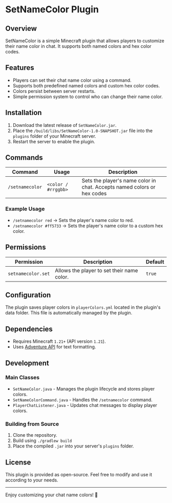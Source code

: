 # SetNameColor Plugin

## Overview

SetNameColor is a simple Minecraft plugin that allows players to customize their name color in chat. It supports both named colors and hex color codes.

## Features

- Players can set their chat name color using a command.
- Supports both predefined named colors and custom hex color codes.
- Colors persist between server restarts.
- Simple permission system to control who can change their name color.

## Installation

1. Download the latest release of `SetNameColor.jar`.
2. Place the `/build/libs/SetNameColor-1.0-SNAPSHOT.jar` file into the `plugins` folder of your Minecraft server.
3. Restart the server to enable the plugin.

## Commands

| Command         | Usage               | Description                                                             |
|-----------------|---------------------|-------------------------------------------------------------------------|
| `/setnamecolor` | `<color / #rrggbb>` | Sets the player's name color in chat. Accepts named colors or hex codes |

### Example Usage

- `/setnamecolor red` → Sets the player's name color to red.
- `/setnamecolor #ff5733` → Sets the player's name color to a custom hex color.

## Permissions

| Permission         | Description                                | Default |
|--------------------|--------------------------------------------|---------|
| `setnamecolor.set` | Allows the player to set their name color. | `true`  |

## Configuration

The plugin saves player colors in `playerColors.yml` located in the plugin's data folder. This file is automatically managed by the plugin.

## Dependencies

- Requires Minecraft `1.21+` (API version `1.21`).
- Uses [Adventure API](https://docs.adventure.kyori.net) for text formatting.

## Development

### Main Classes

- `SetNameColor.java` - Manages the plugin lifecycle and stores player colors.
- `SetNameColorCommand.java` - Handles the `/setnamecolor` command.
- `PlayerChatListener.java` - Updates chat messages to display player colors.

### Building from Source

1. Clone the repository.
2. Build using `./gradlew build`
3. Place the compiled `.jar` into your server's `plugins` folder.

## License

This plugin is provided as open-source. Feel free to modify and use it according to your needs.

---

Enjoy customizing your chat name colors! 🎨

